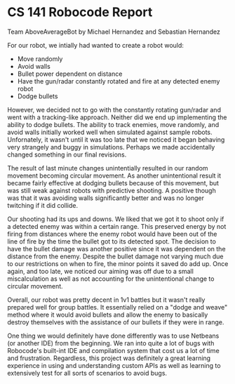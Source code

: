 # CS 141 Robocode Report
Team AboveAverageBot
  by Michael Hernandez and Sebastian Hernandez

For our robot, we intially had wanted to create a robot would:

- Move randomly
- Avoid walls
- Bullet power dependent on distance
- Have the gun/radar constantly rotated and fire at any detected enemy robot
- Dodge bullets

However, we decided not to go with the constantly rotating gun/radar and went with a tracking-like approach. Neither did we end up
implementing the ability to dodge bullets. The ability to track enemies, move randomly, and avoid walls initially worked well when
simulated against sample robots. Unfornately, it wasn't until it was too late that we noticed it began behaving very strangely and
buggy in simulations. Perhaps we made accidentally changed something in our final revisions.

The result of last minute changes unintentially resulted in our random movement becoming circular movement. As another unintentional result it became fairly effective at dodging bullets because of this movement, but was still weak against robots with predictive shooting. A positive though was that it was avoiding walls significantly better and was no longer twitching if it did collide.

Our shooting had its ups and downs. We liked that we got it to shoot only if a detected enemy was within a certain range. This preserved energy by not firing from distances where the enemy robot would have been out of the line of fire by the time the bullet got to its detected spot. The decision to have the bullet damage was another positive since it was dependent on the distance from the enemy. Despite the bullet damage not varying much due to our restrictions on when to fire, the minor points it saved do add up. Once again, and too late, we noticed our aiming was off due to a small miscalculation as well as not accounting for the unintentional change to circular movement.

Overall, our robot was pretty decent in 1v1 battles but it wasn't really prepared well for group battles. It essentially relied on a "dodge and weave" method where it would avoid bullets and allow the enemy to basically destroy themselves with the assistance of our bullets if they were in range.

One thing we would definitely have done differently was to use Netbeans (or another IDE) from the beginning. We ran into quite a lot of bugs with Robocode's built-int IDE and compilation system that cost us a lot of time and frustration. Regardless, this project was definitely a great learning experience in using and understanding custom APIs as well as learning to extensively test for all sorts of scenarios to avoid bugs. 
